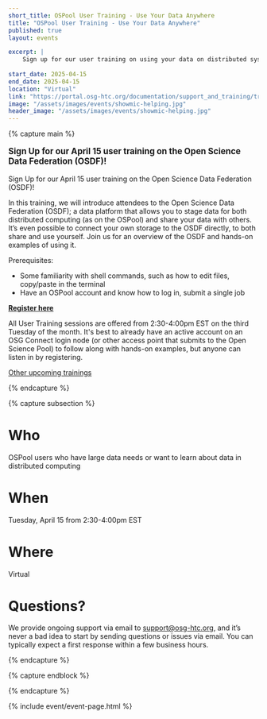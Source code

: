 ```yaml
---
short_title: OSPool User Training - Use Your Data Anywhere
title: "OSPool User Training - Use Your Data Anywhere"
published: true
layout: events

excerpt: |
    Sign up for our user training on using your data on distributed systems on Tuesday, April 15!
    
start_date: 2025-04-15
end_date: 2025-04-15
location: "Virtual"
link: "https://portal.osg-htc.org/documentation/support_and_training/training/osgusertraining/"
image: "/assets/images/events/showmic-helping.jpg"
header_image: "/assets/images/events/showmic-helping.jpg"
---
```


{% capture main %}

<p style="font-size: larger; font-weight: bold;">Sign Up for our April 15 user training on the Open Science Data Federation (OSDF)!</p>

Sign Up for our April 15 user training on the Open Science Data Federation (OSDF)!

In this training, we will introduce attendees to the Open Science Data Federation (OSDF); a data platform that allows you to stage data for both distributed computing (as on the OSPool) and share your data with others. It’s even possible to connect your own storage to the OSDF directly, to both share and use yourself. Join us for an overview of the OSDF and hands-on examples of using it. 

Prerequisites: 
* Some familiarity with shell commands, such as how to edit files, copy/paste in the terminal
* Have an OSPool account and know how to log in, submit a single job


**[Register here](https://osgfacilitation.setmore.com/#classes)**

All User Training sessions are offered from 2:30-4:00pm EST on the third Tuesday of the month. It's best to already have an active account on an OSG Connect login node (or other access point that submits to the Open Science Pool) to follow along with hands-on examples, but anyone can listen in by registering.

[Other upcoming trainings](https://portal.osg-htc.org/documentation/support_and_training/training/osgusertraining/)

{% endcapture %}


{% capture subsection %}
# Who

OSPool users who have large data needs or want to learn about data in distributed computing

# When

Tuesday, April 15 from 2:30-4:00pm EST

# Where

Virtual

# Questions?

We provide ongoing support via email to <support@osg-htc.org>, and it’s never a bad idea to start by sending questions or issues via email. You can typically expect a first response within a few business hours.

{% endcapture %}

{% capture endblock %}


{% endcapture %}

{% include event/event-page.html %}
